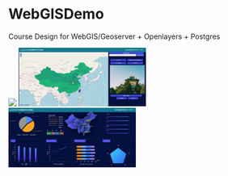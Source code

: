 # WebGISDemo
Course Design for WebGIS/Geoserver + Openlayers + Postgres

<img src="/login.png" width=50%>

<img src="/map.png" width=50%>

<img src="/stats.png" width=50%>
